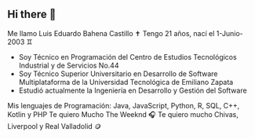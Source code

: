 ## Hi there 👋

Me llamo Luis Eduardo Bahena Castillo ✝
Tengo 21 años, nací el 1-Junio-2003 ♊
  - Soy Técnico en Programación del Centro de Estudios Tecnológicos Industrial y de Servicios No.44
  - Soy Técnico Superior Universitario en Desarrollo de Software Multiplataforma de la Universidad Tecnológica de Emiliano Zapata
  - Estudió actualmente la Ingeniería en Desarrollo y Gestión del Software 

Mis lenguajes de Programación: Java, JavaScript, Python, R, SQL, C++, Kotlin y PHP 
Te quiero Mucho The Weeknd 🎧
Te quiero mucho Chivas, Liverpool y Real Valladolid 🪙
